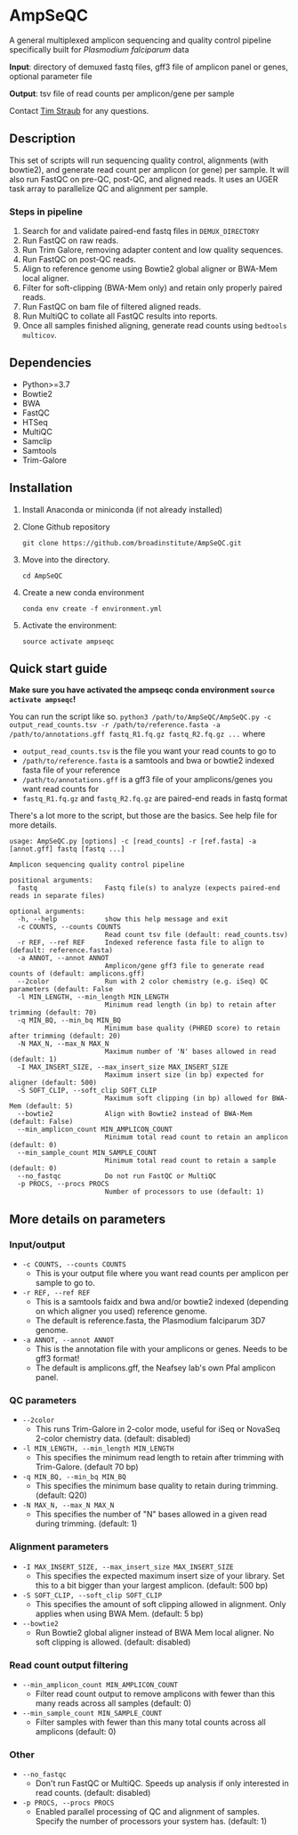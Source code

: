 # AmpSeQC
A general multiplexed amplicon sequencing and quality control pipeline specifically built for *Plasmodium falciparum* data

**Input**: directory of demuxed fastq files, gff3 file of amplicon panel or genes, optional parameter file

**Output**: tsv file of read counts per amplicon/gene per sample

Contact [Tim Straub](mailto:tim.straub@broadinstitute.org) for any questions.

## Description
This set of scripts will run sequencing quality control, alignments (with bowtie2), and generate read count per amplicon (or gene) per sample. It will also run FastQC on pre-QC, post-QC, and aligned reads. It uses an UGER task array to parallelize QC and alignment per sample.

### Steps in pipeline
1. Search for and validate paired-end fastq files in `DEMUX_DIRECTORY`
2. Run FastQC on raw reads.
3. Run Trim Galore, removing adapter content and low quality sequences.
4. Run FastQC on post-QC reads.
5. Align to reference genome using Bowtie2 global aligner or BWA-Mem local aligner.
6. Filter for soft-clipping (BWA-Mem only) and retain only properly paired reads.
7. Run FastQC on bam file of filtered aligned reads.
8. Run MultiQC to collate all FastQC results into reports.
9. Once all samples finished aligning, generate read counts using `bedtools multicov`.

## Dependencies
- Python>=3.7
- Bowtie2
- BWA
- FastQC
- HTSeq
- MultiQC
- Samclip
- Samtools
- Trim-Galore

## Installation
1. Install Anaconda or miniconda (if not already installed)
2. Clone Github repository
    
    `git clone https://github.com/broadinstitute/AmpSeQC.git`

3. Move into the directory.
    
    `cd AmpSeQC`

4. Create a new conda environment
    
    `conda env create -f environment.yml`

5. Activate the environment:

    `source activate ampseqc`

## Quick start guide

**Make sure you have activated the ampseqc conda environment `source activate ampseqc`!**

You can run the script like so.
`python3 /path/to/AmpSeQC/AmpSeQC.py -c output_read_counts.tsv -r /path/to/reference.fasta -a /path/to/annotations.gff fastq_R1.fq.gz fastq_R2.fq.gz ...`
where
- `output_read_counts.tsv` is the file you want your read counts to go to
- `/path/to/reference.fasta` is a samtools and bwa or bowtie2 indexed fasta file of your reference
- `/path/to/annotations.gff` is a gff3 file of your amplicons/genes you want read counts for
- `fastq_R1.fq.gz` and `fastq_R2.fq.gz` are paired-end reads in fastq format

There's a lot more to the script, but those are the basics. See help file for more details.

```
usage: AmpSeQC.py [options] -c [read_counts] -r [ref.fasta] -a [annot.gff] fastq [fastq ...]

Amplicon sequencing quality control pipeline

positional arguments:
  fastq                 Fastq file(s) to analyze (expects paired-end reads in separate files)

optional arguments:
  -h, --help            show this help message and exit
  -c COUNTS, --counts COUNTS
                        Read count tsv file (default: read_counts.tsv)
  -r REF, --ref REF     Indexed reference fasta file to align to (default: reference.fasta)
  -a ANNOT, --annot ANNOT
                        Amplicon/gene gff3 file to generate read counts of (default: amplicons.gff)
  --2color              Run with 2 color chemistry (e.g. iSeq) QC parameters (default: False
  -l MIN_LENGTH, --min_length MIN_LENGTH
                        Minimum read length (in bp) to retain after trimming (default: 70)
  -q MIN_BQ, --min_bq MIN_BQ
                        Minimum base quality (PHRED score) to retain after trimming (default: 20)
  -N MAX_N, --max_N MAX_N
                        Maximum number of 'N' bases allowed in read (default: 1)
  -I MAX_INSERT_SIZE, --max_insert_size MAX_INSERT_SIZE
                        Maximum insert size (in bp) expected for aligner (default: 500)
  -S SOFT_CLIP, --soft_clip SOFT_CLIP
                        Maximum soft clipping (in bp) allowed for BWA-Mem (default: 5)
  --bowtie2             Align with Bowtie2 instead of BWA-Mem (default: False)
  --min_amplicon_count MIN_AMPLICON_COUNT
                        Minimum total read count to retain an amplicon (default: 0)
  --min_sample_count MIN_SAMPLE_COUNT
                        Minimum total read count to retain a sample (default: 0)
  --no_fastqc           Do not run FastQC or MultiQC
  -p PROCS, --procs PROCS
                        Number of processors to use (default: 1)
```

## More details on parameters
### Input/output
- `-c COUNTS, --counts COUNTS`
  - This is your output file where you want read counts per amplicon per sample to go to.
- `-r REF, --ref REF`
  - This is a samtools faidx and bwa and/or bowtie2 indexed (depending on which aligner you used) reference genome.
  - The default is reference.fasta, the Plasmodium falciparum 3D7 genome.
- `-a ANNOT, --annot ANNOT`
  - This is the annotation file with your amplicons or genes. Needs to be gff3 format!
  - The default is amplicons.gff, the Neafsey lab's own Pfal amplicon panel.

### QC parameters
- `--2color`
  - This runs Trim-Galore in 2-color mode, useful for iSeq or NovaSeq 2-color chemistry data. (default: disabled)
- `-l MIN_LENGTH, --min_length MIN_LENGTH`
  - This specifies the minimum read length to retain after trimming with Trim-Galore. (default 70 bp)
- `-q MIN_BQ, --min_bq MIN_BQ`
  - This specifies the minimum base quality to retain during trimming. (default: Q20)
- `-N MAX_N, --max_N MAX_N`
  - This specifies the number of "N" bases allowed in a given read during trimming. (default: 1)

### Alignment parameters
- `-I MAX_INSERT_SIZE, --max_insert_size MAX_INSERT_SIZE`
  - This specifies the expected maximum insert size of your library. Set this to a bit bigger than your largest amplicon. (default: 500 bp)
- `-S SOFT_CLIP, --soft_clip SOFT_CLIP`
  - This specifies the amount of soft clipping allowed in alignment. Only applies when using BWA Mem. (default: 5 bp)
- `--bowtie2`
  - Run Bowtie2 global aligner instead of BWA Mem local aligner. No soft clipping is allowed. (default: disabled)

### Read count output filtering
- `--min_amplicon_count MIN_AMPLICON_COUNT`
  - Filter read count output to remove amplicons with fewer than this many reads across all samples (default: 0)
- `--min_sample_count MIN_SAMPLE_COUNT`
  - Filter samples with fewer than this many total counts across all amplicons (default: 0)

### Other
- `--no_fastqc`
  - Don't run FastQC or MultiQC. Speeds up analysis if only interested in read counts. (default: disabled)
- `-p PROCS, --procs PROCS`
  - Enabled parallel processing of QC and alignment of samples. Specify the number of processors your system has. (default: 1)